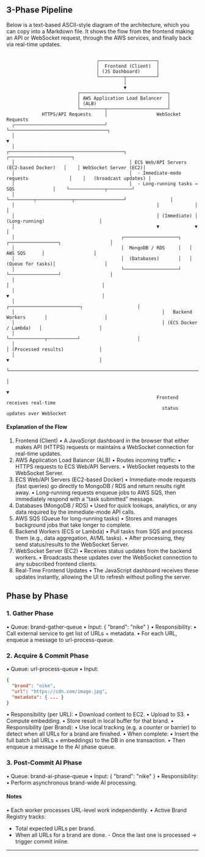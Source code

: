 ## 3-Phase Pipeline

Below is a text-based ASCII-style diagram of the architecture, which you can copy into a Markdown file. It shows the flow from the frontend making an API or WebSocket request, through the AWS services, and finally back via real-time updates.
```

                                 ┌─────────────────────┐
                                 │  Frontend (Client)  │
                                 │ (JS Dashboard)      │
                                 └─────────┬───────────┘
                                           │
                                           ▼
                          ┌────────────────────────────────┐
                          │ AWS Application Load Balancer  │
                          │ (ALB)                          │
                          └─────────┬──────────────────────┘
             HTTPS/API Requests     │                  WebSocket Requests
  ┌─────────────────────────────────┘                            └────────────────────────────────────┐
  │                                                                                                   ▼
  │                                          ┌──────────────────────────────────────────┐    ┌───────────────────────┐
  │                                          │ ECS Web/API Servers (EC2-based Docker)   │    │ WebSocket Server (EC2)│
  │                                          │  - Immediate-mode requests               │    │   (broadcast updates) │
  │                                          │  - Long-running tasks → SQS              │    └─────────────┬─────────┘
  │                                          └─────────┬─────────────┬──────────────────┘                │
  │                                                    │             │                                   │
  │                                                    │ (Immediate) │ (Long-running)                    │
  │                                                    ▼             ▼                                   │
  │                                       ┌────────────────────┐   ┌──────────────────┐                  │
  │                                       │  MongoDB / RDS     │   │     AWS SQS      │                  │
  │                                       │  (Databases)       │   │ (Queue for tasks)│                  │
  │                                       └────────────────────┘   └──────────────────┘                  │
  │                                                                   │                                  │
  │                                                                   ▼                                  │
  │                                                      ┌──────────────────────────┐                    │
  │                                                      │   Backend Workers       │                     │
  │                                                      │ (ECS Docker / Lambda)   │                     │
  │                                                      └─────────────┬───────────┘                     │
  │                                                                    │ (Processed results)             │
  │                                                                    ▼                                 │
  └─────────────────────────────────────────────────────────────────────┴────────────────────────────────┘
                                                                       │
                                                                       ▼
                                                       Frontend receives real-time
                                                         status updates over WebSocket
```

#### Explanation of the Flow

  1.  Frontend (Client)
  •  A JavaScript dashboard in the browser that either makes API (HTTPS) requests or maintains a WebSocket connection for real-time updates.
  2.  AWS Application Load Balancer (ALB)
  •  Routes incoming traffic:
  •  HTTPS requests to ECS Web/API Servers.
  •  WebSocket requests to the WebSocket Server.
  3.  ECS Web/API Servers (EC2-based Docker)
  •  Immediate-mode requests (fast queries) go directly to MongoDB / RDS and return results right away.
  •  Long-running requests enqueue jobs to AWS SQS, then immediately respond with a “task submitted” message.
  4.  Databases (MongoDB / RDS)
  •  Used for quick lookups, analytics, or any data required by the immediate-mode API calls.
  5.  AWS SQS (Queue for long-running tasks)
  •  Stores and manages background jobs that take longer to complete.
  6.  Backend Workers (ECS or Lambda)
  •  Pull tasks from SQS and process them (e.g., data aggregation, AI/ML tasks).
  •  After processing, they send status/results to the WebSocket Server.
  7.  WebSocket Server (EC2)
  •  Receives status updates from the backend workers.
  •  Broadcasts these updates over the WebSocket connection to any subscribed frontend clients.
  8.  Real-Time Frontend Updates
  •  The JavaScript dashboard receives these updates instantly, allowing the UI to refresh without polling the server.


## Phase by Phase

### 1. Gather Phase
  •  Queue: brand-gather-queue
  •  Input: { "brand": "nike" }
  •  Responsibility:
  •  Call external service to get list of URLs + metadata.
  •  For each URL, enqueue a message to url-process-queue.

### 2. Acquire & Commit Phase
  •  Queue: url-process-queue
  •  Input:
```json
{
  "brand": "nike",
  "url": "https://cdn.com/image.jpg",
  "metadata": { ... }
}
```

  •  Responsibility (per URL):
  •  Download content to EC2.
  •  Upload to S3.
  •  Compute embedding.
  •  Store result in local buffer for that brand.
  •  Responsibility (per Brand):
  •  Use local tracking (e.g. a counter or barrier) to detect when all URLs for a brand are finished.
  •  When complete:
  •  Insert the full batch (all URLs + embeddings) to the DB in one transaction.
  •  Then enqueue a message to the AI phase queue.

### 3. Post-Commit AI Phase
  •  Queue: brand-ai-phase-queue
  •  Input: { "brand": "nike" }
  •  Responsibility:
  •  Perform asynchronous brand-wide AI processing.

#### Notes
  •  Each worker processes URL-level work independently.
  •  Active Brand Registry tracks:
   - Total expected URLs per brand.
   - When all URLs for a brand are done.
    - Once the last one is processed → trigger commit inline.

 ----
 
<!--BREAK-->
